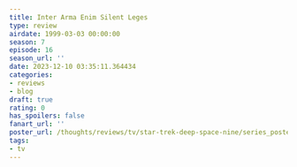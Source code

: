 ```yaml
---
title: Inter Arma Enim Silent Leges
type: review
airdate: 1999-03-03 00:00:00
season: 7
episode: 16
season_url: ''
date: 2023-12-10 03:35:11.364434
categories:
- reviews
- blog
draft: true
rating: 0
has_spoilers: false
fanart_url: ''
poster_url: /thoughts/reviews/tv/star-trek-deep-space-nine/series_poster.jpg
tags:
- tv
---
```


